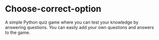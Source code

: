 # Choose-correct-option
A simple Python quiz game where you can test your knowledge by answering questions. You can easily add your own questions and answers to the game.
